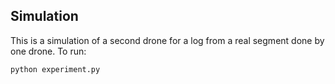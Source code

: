 ## Simulation
This is a simulation of a second drone for a log from a real segment done by one drone.
To run:

`python experiment.py`
